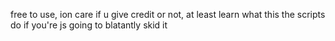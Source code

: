 free to use, ion care if u give credit or not, at least learn what this the scripts do if you're js going to blatantly skid it
